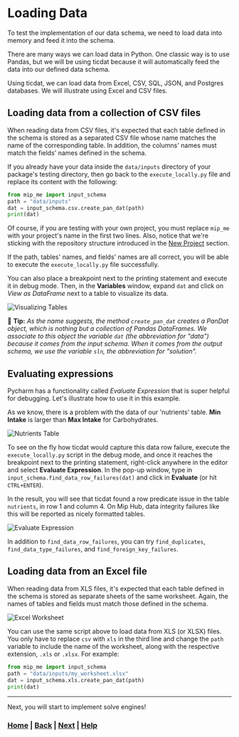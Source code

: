 # Loading Data

To test the implementation of our data schema, we need to load data into memory and feed it into the schema.

There are many ways we can load data in Python. One classic way is to use Pandas, but we will be using ticdat because it will automatically feed the data into our defined data schema.

Using ticdat, we can load data from Excel, CSV, SQL, JSON, and Postgres databases. We will illustrate using Excel and CSV files.

## Loading data from a collection of CSV files

When reading data from CSV files, it's expected that each table defined in the schema is stored as a separated CSV file whose name matches the name of the corresponding table. In addition, the columns' names must match the fields' names defined in the schema.

If you already have your data inside the `data/inputs` directory of your package's testing directory, then go back to the `execute_locally.py` file and replace its content with the following:

```python
from mip_me import input_schema
path = "data/inputs"
dat = input_schema.csv.create_pan_dat(path)
print(dat)
```

Of course, if you are testing with your own project, you must replace `mip_me` with your project's name in the first two lines. Also, notice that we're sticking with the repository structure introduced in the [New Project][new_project] section.

If the path, tables' names, and fields' names are all correct, you will be able to execute the `execute_locally.py` file successfully.

You can also place a breakpoint next to the printing statement and execute it in debug mode. Then, in the **Variables** window, expand `dat` and click on *View as DataFrame* next to a table to visualize its data.

![Visualizing Tables](figures/visualizing_tables.png)

📝 **Tip:**
*As the name suggests, the method `create_pan_dat` creates a PanDat object, which is nothing but a collection of Pandas DataFrames. We associate to this object the variable `dat` (the abbreviation for "data") because it comes from the input schema. When it comes from the output schema, we use the variable `sln`, the abbreviation for "solution".*

## Evaluating expressions

Pycharm has a functionality called *Evaluate Expression* that is super helpful for debugging. Let's illustrate how to use it in this example.

As we know, there is a problem with the data of our 'nutrients' table. **Min Intake** is larger than **Max Intake** for Carbohydrates.

![Nutrients Table](figures/nutrients_table.png)

To see on the fly how ticdat would capture this data row failure, execute the `execute_locally.py` script in the debug mode, and once it reaches the breakpoint next to the printing statement, right-click anywhere in the editor and select **Evaluate Expression**. In the pop-up window, type in `input_schema.find_data_row_failures(dat)` and click in **Evaluate** (or hit `CTRL+ENTER`).

In the result, you will see that ticdat found a row predicate issue in the table `nutrients`, in row 1 and column 4. On Mip Hub, data integrity failures like this will be reported as nicely formatted tables.

![Evaluate Expression](figures/evaluate_expression.png)

In addition to `find_data_row_failures`, you can try `find_duplicates`, `find_data_type_failures`, and `find_foreign_key_failures`.

## Loading data from an Excel file

When reading data from XLS files, it's expected that each table defined in the schema is stored as separate sheets of the same worksheet. Again, the names of tables and fields must match those defined in the schema.

![Excel Worksheet](figures/excel_worksheet.png)

You can use the same script above to load data from XLS (or XLSX) files. You only have to replace `csv` with `xls` in the third line and change the ``path`` variable to include the name of the worksheet, along with the respective extension, `.xls` or `.xlsx`. For example:

```python
from mip_me import input_schema
path = "data/inputs/my_worksheet.xlsx"
dat = input_schema.xls.create_pan_dat(path)
print(dat)
```

------------------------------------------------------------------------------

Next, you will start to implement solve engines!

[new_project]: ../3_new_project/README.md

### [Home][home] | [Back][back] | [Next][next] | [Help][help]

[home]: ../../README.md
[back]: ../5_python_package/README.md
[next]: ../7_solve_engines/README.md
[help]: ../../0_help/README.md
